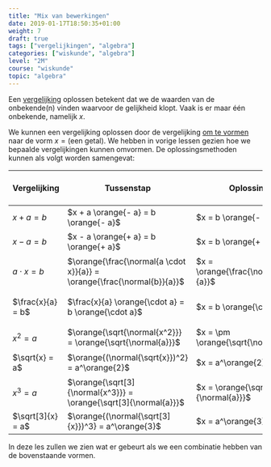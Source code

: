 ```yaml
---
title: "Mix van bewerkingen"
date: 2019-01-17T18:50:35+01:00
weight: 7
draft: true
tags: ["vergelijkingen", "algebra"]
categories: ["wiskunde", "algebra"]
level: "2M"
course: "wiskunde"
topic: "algebra"
---
```

Een [vergelijking](../intro) oplossen betekent dat we de waarden van de
onbekende(n) vinden waarvoor de gelijkheid klopt. Vaak is er maar één
onbekende, namelijk $x$.

We kunnen een vergelijking oplossen door de vergelijking [om te
vormen](../omvormen) naar de vorm $x = \text{(een getal)}$. We hebben in vorige
lessen gezien hoe we bepaalde vergelijkingen kunnen omvormen. De
oplossingsmethoden kunnen als volgt worden samengevat:

| Vergelijking        | Tussenstap                                                                | Oplossing                              | {{% mute "Voorwaarden" %}}                                  |                                                        |
|---------------------|---------------------------------------------------------------------------|----------------------------------------|-------------------------------------------------------------|--------------------------------------------------------|
| $x + a = b$         | $x + a \orange{- a} = b \orange{- a}$                                     | $x = b \orange{- a}$                   | {{% mute "$a, b \in \mathbb{R}$" %}}                        | [uitleg](../termen_omvormen#omvormen-van-x-a-b)        |
| $x - a = b$         | $x - a \orange{+ a} = b \orange{+ a}$                                     | $x = b \orange{+ a}$                   | {{% mute "$a, b \in \mathbb{R}$" %}}                        | [uitleg](../termen_omvormen#en-wat-met-x-a-b)          |
| $a \cdot x = b$     | $\orange{\frac{\normal{a \cdot x}}{a}} = \orange{\frac{\normal{b}}{a}}$   | $x = \orange{\frac{\normal{b}}{a}}$    | {{% mute "$a \in \mathbb{R}_0$ en $b \in \mathbb{R}$" %}}   | [uitleg](../factoren_omvormen#omvormen-van-a-cdot-x-b) |
| $\frac{x}{a} = b$   | $\frac{x}{a} \orange{\cdot a} = b \orange{\cdot a}$                       | $x = b \orange{\cdot a}$               | {{% mute "$a \in \mathbb{R}_0$ en $b \in \mathbb{R}$" %}}   | [uitleg](../factoren_omvormen#omvormen-van-frac-x-a-b) |
| $x^2 = a$           | $\orange{\sqrt{\normal{x^2}}} = \orange{\sqrt{\normal{a}}}$               | $x = \pm \orange{\sqrt{\normal{a}}}$   | {{% mute "$a \in \mathbb{R}^+$" %}}                         | [uitleg](../machten_omvormen#omvormen-van-x-2-a)       |
| $\sqrt{x} = a$      | $\orange{(\normal{\sqrt{x}})^2} = a^\orange{2}$                           | $x = a^\orange{2}$                     | {{% mute "$a \in \mathbb{R}^+$" %}}                         | [uitleg](../machten_omvormen#omvormen-van-x-3-a)       |
| $x^3 = a$           | $\orange{\sqrt[3]{\normal{x^3}}} = \orange{\sqrt[3]{\normal{a}}}$         | $x = \orange{\sqrt[3]{\normal{a}}}$    | {{% mute "$a \in \mathbb{R}$" %}}                           | [uitleg](../machten_omvormen#omvormen-van-sqrt-x-a)    |
| $\sqrt[3]{x} = a$   | $\orange{(\normal{\sqrt[3]{x}})^3} = a^\orange{3}$                        | $x = a^\orange{3}$                     | {{% mute "$a \in \mathbb{R}$" %}}                           | [uitleg](../machten_omvormen#omvormen-van-sqrt-3-x-a)  |


In deze les zullen we zien wat er gebeurt als we een combinatie hebben van
de bovenstaande vormen.
